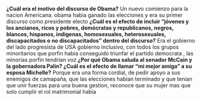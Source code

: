 

**¿Cuál era el motivo del discurso de Obama?**
Un nuevo comienzo para la nacion Americana.
obama habia ganado las elecciones y era su primer discurso como presidente electo
**¿Cuál es el efecto de incluir “jóvenes y los ancianos, ricos y pobres, demócratas y republicanos, negros, blancos, hispanos, indígenas, homosexuales, heterosexuales, discapacitados o no discapacitados” dentro del discurso?**
Era el gobierno del lado progresista de USA 
gobierno inclusivo, con todos los grupos minoritarios que porfin habia conseguido triunfar el partido democrata , las minorias porfin tendrian voz
**¿Por qué Obama saluda al senador McCain y la gobernadora Palin? ¿Cuál es el efecto de llamar “mi mejor amiga” a su esposa Michelle?**
Porque era una forma cordial, de pedir apoyo a sus enemigos de camapaña, que las elecciones habian terminado y que tenian que unir fuerzas para una buena gestion, reconoce que su mujer mas que solo cumplir el rol matrimonial habia
<!--stackedit_data:
eyJoaXN0b3J5IjpbMTM4NzczNjQ1NF19
-->